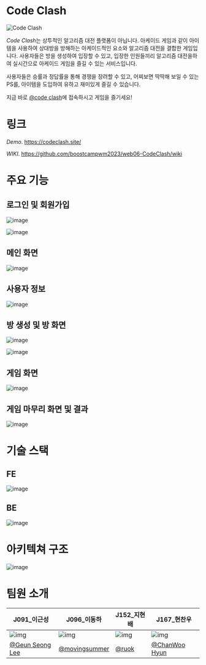 # Code Clash

![Code Clash](https://user-images.githubusercontent.com/43944581/281335955-aa2882f9-c134-40a3-b506-b7ab42815543.png)

*Code Clash*는 상투적인 알고리즘 대전 플랫폼이 아닙니다. 아케이드 게임과 같이 아이템을 사용하여 상대방을 방해하는 아케이드적인 요소와 알고리즘 대전을 결합한 게임입니다.
사용자들은 방을 생성하여 입장할 수 있고, 입장한 인원들끼리 알고리즘 대전을하여 실시간으로 아케이드 게임을 즐길 수 있는 서비스입니다.

사용자들은 승률과 정답률을 통해 경쟁을 장려할 수 있고, 어찌보면 딱딱해 보일 수 있는 PS를, 아이템을 도입하여 유하고 재미있게 즐길 수 있습니다.

지금 바로 [@code clash](https://codeclash.site)에 접속하시고 게임을 즐기세요!

# 링크

*Demo*. https://codeclash.site/

*WIKI*. https://github.com/boostcampwm2023/web06-CodeClash/wiki

# 주요 기능

## 로그인 및 회원가입

![image](https://github.com/boostcampwm2023/web06-CodeClash/assets/77053595/cf3e1ed9-9ccf-429e-a2c9-ab8b1aa9de4d)

![image](https://github.com/boostcampwm2023/web06-CodeClash/assets/77053595/6eb134fe-bdd5-4812-8874-1b5473c9ef30)


## 메인 화면

![image](https://github.com/boostcampwm2023/web06-CodeClash/assets/77053595/ded329a8-dfa6-47f1-8715-3e586ed20ea3)


## 사용자 정보

![image](https://github.com/boostcampwm2023/web06-CodeClash/assets/77053595/17cc7ade-7b50-4731-a1ef-8795c0b50809)

## 방 생성 및 방 화면

![image](https://github.com/boostcampwm2023/web06-CodeClash/assets/77053595/ef40fd3a-2913-46ae-890c-b6bc0f334cf7)

![image](https://github.com/boostcampwm2023/web06-CodeClash/assets/77053595/edd8a30f-a9b1-4b54-a669-c88033755815)


## 게임 화면

![image](https://github.com/boostcampwm2023/web06-CodeClash/assets/77053595/bfeb98d9-62df-42a6-884f-63e4bb842ba0)

## 게임 마무리 화면 및 결과

![image](https://github.com/boostcampwm2023/web06-CodeClash/assets/77053595/e085cfd0-edf0-47fd-972a-4673f62c7789)

# 기술 스택

## FE

![image](https://github.com/boostcampwm2023/web06-CodeClash/assets/77053595/8690cd01-24cf-48cb-a5df-22a3d00d6c71)

## BE

![image](https://github.com/boostcampwm2023/web06-CodeClash/assets/77053595/c3f9cf7a-4b00-4eaa-8827-1d3d5d054576)

# 아키텍쳐 구조

![image](https://github.com/boostcampwm2023/web06-CodeClash/assets/77053595/349024e7-af56-4741-a015-03a441bbe8f5)

# 팀원 소개

| J091\_이근성                                                 | J096\_이동하                                                  | J152\_지현배                                                 | J167\_현찬우                                                 |
| ------------------------------------------------------------ | ------------------------------------------------------------- | ------------------------------------------------------------ | ------------------------------------------------------------ |
| ![img](https://avatars.githubusercontent.com/u/79559361?v=4) | ![img](https://avatars.githubusercontent.com/u/111179843?v=4) | ![img](https://avatars.githubusercontent.com/u/43944581?v=4) | ![img](https://avatars.githubusercontent.com/u/77053595?v=4) |
| [@Geun Seong Lee](https://github.com/LEEGURTS)               | [@movingsummer](https://github.com/movingsummer)              | [@ruok](https://github.com/ruokic)                           | [@ChanWoo Hyun](https://github.com/h9661)                    |



